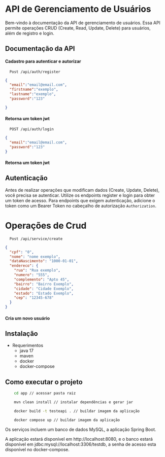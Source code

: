 
# API de Gerenciamento de Usuários

Bem-vindo à documentação da API de gerenciamento de usuários. Essa API permite operações CRUD (Create, Read, Update, Delete) para usuários, além de registro e login.



## Documentação da API

#### Cadastro para autenticar e autorizar

```http
  Post /api/auth/register
```

```json
{
  "email":"email@email.com",
  "firstname":"exemplo",
  "lastname":"exemplo",
  "password":"123"

}

```

#### Retorna um token jwt

```http
  POST /api/auth/login
```

```json
{
  "email":"email@email.com",
  "password":"123"
}

```
#### Retorna um token jwt




## Autenticação
Antes de realizar operações que modificam dados (Create, Update, Delete), você precisa se autenticar. Utilize os endpoints register e login para obter um token de acesso. Para endpoints que exigem autenticação, adicione o token como um Bearer Token no cabeçalho de autorização `Authorization`.


# Operações de Crud

```http
  Post /api/service/create
```
```json
{
  "cpf": "0",
  "nome": "nome exemplo",
  "dataNascimento": "1000-01-01",
  "endereco": {
    "rua": "Rua exemplo",
    "numero": "555",
    "complemento": "Apto 45",
    "bairro": "Bairro Exemplo",
    "cidade": "Cidade Exemplo",
    "estado": "Estado Exemplo",
    "cep": "12345-678"
  }
}
```

#### Cria um novo usuário



## Instalação

* Requerimentos
    * java 17 
    * maven
    * docker
    * docker-compose

## Como executar o projeto

```bash
    cd app // acessar pasta raiz
```
```bash
    mvn clean install // instalar dependências e gerar jar
```
```bash
    docker build -t testeapi . // buildar imagem da aplicação
```
```bash
    docker compose up // buildar imagem da aplicação
```
Os serviços incluem um banco de dados MySQL, a aplicação Spring Boot.

A aplicação estará disponível em http://localhost:8080, e o banco estará disponível em jdbc:mysql://localhost:3306/testdb, a senha de acesso esta disponível no docker-compose.